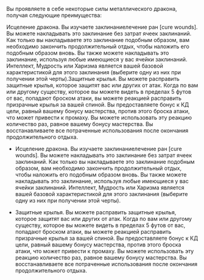 Вы проявляете в себе некоторые силы металлического дракона, получая следующие преимущества:



Исцеление дракона. Вы изучаете заклинаниелечение ран [cure wounds]. Вы можете накладывать это заклинание без затрат ячеек заклинаний. Как только вы накладываете это заклинание подобным образом, вам необходимо закончить продолжительный отдых, чтобы наложить его подобным образом вновь. Вы также можете накладывать это заклинание, используя любые имеющиеся у вас ячейки заклинаний. Интеллект, Мудрость или Харизма является вашей базовой характеристикой для этого заклинания (выберите одну из них при получении этой черты).Защитные крылья. Вы можете расправить защитные крылья, которое защитят вас или других от атак. Когда по вам или другому существу, которое вы можете видеть в пределах 5 футов от вас, попадают броском атаки, вы можете реакцией расправить призрачные крылья за вашей спиной. Вы предоставляете бонус к КД цели, равный вашему бонусу мастерства, против этого броска атаки, что может привести к промаху. Вы можете использовать эту реакцию количество раз, равное вашему бонусу мастерства. Вы восстанавливаете все потраченные использования после окончания продолжительного отдыха.

- Исцеление дракона. Вы изучаете заклинаниелечение ран [cure wounds]. Вы можете накладывать это заклинание без затрат ячеек заклинаний. Как только вы накладываете это заклинание подобным образом, вам необходимо закончить продолжительный отдых, чтобы наложить его подобным образом вновь. Вы также можете накладывать это заклинание, используя любые имеющиеся у вас ячейки заклинаний. Интеллект, Мудрость или Харизма является вашей базовой характеристикой для этого заклинания (выберите одну из них при получении этой черты).

- Защитные крылья. Вы можете расправить защитные крылья, которое защитят вас или других от атак. Когда по вам или другому существу, которое вы можете видеть в пределах 5 футов от вас, попадают броском атаки, вы можете реакцией расправить призрачные крылья за вашей спиной. Вы предоставляете бонус к КД цели, равный вашему бонусу мастерства, против этого броска атаки, что может привести к промаху. Вы можете использовать эту реакцию количество раз, равное вашему бонусу мастерства. Вы восстанавливаете все потраченные использования после окончания продолжительного отдыха.